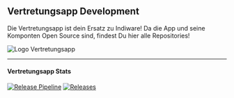 ## Vertretungsapp Development

Die Vertretungsapp ist dein Ersatz zu Indiware!
Da die App und seine Komponten Open Source sind, findest Du hier alle Repositories!

![Logo Vertretungsapp](https://github.com/Vertretungsapp/app/blob/master/static/logo/logo.png)

---
#### Vertretungsapp Stats
[![Release Pipeline](https://github.com/SachsenspieltCoding/vertretungsapp/actions/workflows/release.yml/badge.svg)](https://github.com/Vertretungsapp/app/actions/workflows/release.yml)
[![Releases](https://img.shields.io/github/v/release/SachsenspieltCoding/vertretungsapp?display_name=tag)](https://github.com/Vertretungsapp/app/releases/latest)
